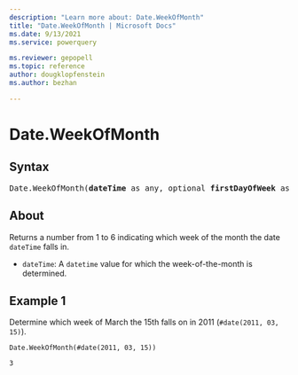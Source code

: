 ```yaml
---
description: "Learn more about: Date.WeekOfMonth"
title: "Date.WeekOfMonth | Microsoft Docs"
ms.date: 9/13/2021
ms.service: powerquery

ms.reviewer: gepopell
ms.topic: reference
author: dougklopfenstein
ms.author: bezhan

---
```

# Date.WeekOfMonth

## Syntax

<pre>
Date.WeekOfMonth(<b>dateTime</b> as any, optional <b>firstDayOfWeek</b> as nullable number) as nullable number  
</pre>
  
## About  
Returns a number from 1 to 6 indicating which week of the month the date `dateTime` falls in. 

* `dateTime`: A `datetime` value for which the week-of-the-month is determined.

## Example 1
Determine which week of March the 15th falls on in 2011 (`#date(2011, 03, 15)`).

```powerquery-m
Date.WeekOfMonth(#date(2011, 03, 15))
```

`3`
